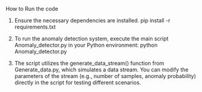 How to Run the code
1.	Ensure the necessary dependencies are installed.
                                    pip install -r requirements.txt

2.	To run the anomaly detection system, execute the main script Anomaly_detector.py in your Python environment:
                                      python Anomaly_detector.py

3.	The script utilizes the generate_data_stream() function from Generate_data.py, which simulates a data stream. You can modify the parameters of the stream (e.g., number of samples, anomaly probability) directly in the script for testing different scenarios.
